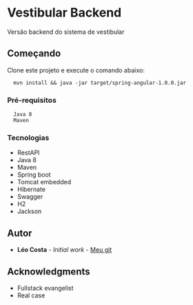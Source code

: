 # Vestibular Backend

Versão backend do sistema de vestibular

## Começando

Clone este projeto e execute o comando abaixo:

```
  mvn install && java -jar target/spring-angular-1.0.0.jar
```

### Pré-requisitos

```
  Java 8
  Maven
```
### Tecnologias

* RestAPI
* Java 8
* Maven
* Spring boot
* Tomcat embedded
* Hibernate
* Swagger
* H2
* Jackson

## Autor

* **Léo Costa** - *Initial work* - [Meu git](https://github.com/lelodois)

## Acknowledgments

* Fullstack evangelist
* Real case
